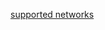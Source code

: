 <span><a href="https://docs-gasless.biconomy.io/products/enable-gasless-transactions/networks-supported" target="_blank">supported networks</a></span>